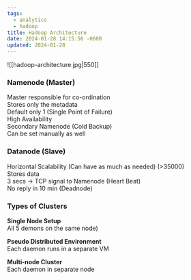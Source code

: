 ```yaml
---
tags:
  - analytics
  - hadoop
title: Hadoop Architecture
date: 2024-01-28 14:15:56 -0600
updated: 2024-01-28
---
```


![[hadoop-architecture.jpg|550]]

### Namenode (Master)

Master responsible for co-ordination  
Stores only the metadata  
Default only 1 (Single Point of Failure)  
High Availability  
Secondary Namenode (Cold Backup)  
Can be set manually as well

### Datanode (Slave)

Horizontal Scalability (Can have as much as needed) (>35000)  
Stores data  
3 secs -> TCP signal to Namenode (Heart Beat)  
No reply in 10 min (Deadnode)

### Types of Clusters

**Single Node Setup**  
All 5 demons on the same node)

**Pseudo Distributed Environment**  
Each daemon runs in a separate VM  

**Multi-node Cluster**  
Each daemon in separate node
